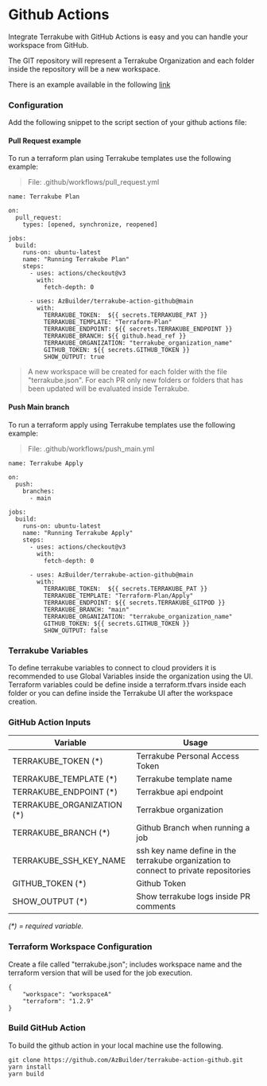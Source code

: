 # Github Actions

Integrate Terrakube with GitHub Actions is easy and you can handle your workspace from GitHub.

The GIT repository will represent a Terrakube Organization and each folder inside the repository will be a new workspace.

There is an example available in the following [link](https://github.com/AzBuilder/terraform-sample-repository)

### Configuration

Add the following snippet to the script section of your github actions file:

#### Pull Request example

To run a terraform plan using Terrakube templates use the following example:

> File: .github/workflows/pull\_request.yml

```
name: Terrakube Plan

on:
  pull_request:
    types: [opened, synchronize, reopened]

jobs:
  build:
    runs-on: ubuntu-latest
    name: "Running Terrakube Plan"
    steps:
      - uses: actions/checkout@v3
        with:
          fetch-depth: 0

      - uses: AzBuilder/terrakube-action-github@main
        with:
          TERRAKUBE_TOKEN:  ${{ secrets.TERRAKUBE_PAT }} 
          TERRAKUBE_TEMPLATE: "Terraform-Plan"
          TERRAKUBE_ENDPOINT: ${{ secrets.TERRAKUBE_ENDPOINT }}  
          TERRAKUBE_BRANCH: ${{ github.head_ref }}
          TERRAKUBE_ORGANIZATION: "terrakube_organization_name"
          GITHUB_TOKEN: ${{ secrets.GITHUB_TOKEN }}
          SHOW_OUTPUT: true
```

> A new workspace will be created for each folder with the file "terrakube.json". For each PR only new folders or folders that has been updated will be evaluated inside Terrakube.

#### Push Main branch

To run a terraform apply using Terrakube templates use the following example:

> File: .github/workflows/push\_main.yml

```
name: Terrakube Apply

on:
  push:
    branches:
      - main

jobs:
  build:
    runs-on: ubuntu-latest
    name: "Running Terrakube Apply"
    steps:
      - uses: actions/checkout@v3
        with:
          fetch-depth: 0

      - uses: AzBuilder/terrakube-action-github@main
        with:
          TERRAKUBE_TOKEN:  ${{ secrets.TERRAKUBE_PAT }} 
          TERRAKUBE_TEMPLATE: "Terraform-Plan/Apply"
          TERRAKUBE_ENDPOINT: ${{ secrets.TERRAKUBE_GITPOD }}  
          TERRAKUBE_BRANCH: "main"
          TERRAKUBE_ORGANIZATION: "terrakube_organization_name"
          GITHUB_TOKEN: ${{ secrets.GITHUB_TOKEN }}
          SHOW_OUTPUT: false
```

### Terrakube Variables

To define terrakube variables to connect to cloud providers it is recommended to use Global Variables inside the organization using the UI. Terraform variables could be define inside a terraform.tfvars inside each folder or you can define inside the Terrakube UI after the workspace creation.

### GitHub Action Inputs

| Variable                     | Usage                                                                                |
|------------------------------| ------------------------------------------------------------------------------------ |
| TERRAKUBE\_TOKEN (\*)        | Terrakube Personal Access Token                                                      |
| TERRAKUBE\_TEMPLATE (\*)     | Terrakube template name                                                              |
| TERRAKUBE\_ENDPOINT (\*)     | Terrakbue api endpoint                                                               |
| TERRAKUBE\_ORGANIZATION (\*) | Terrakbue organization                                                               |
| TERRAKUBE\_BRANCH (\*)       | Github Branch when running a job                                                     |
| TERRAKUBE\_SSH\_KEY\_NAME    | ssh key name define in the terrakube organization to connect to private repositories |
| GITHUB\_TOKEN (\*)           | Github Token                                                                         |
| SHOW\_OUTPUT (\*)            | Show terrakube logs inside PR comments                                               |

_(\*) = required variable._

### Terraform Workspace Configuration

Create a file called "terrakube.json"; includes workspace name and the terraform version that will be used for the job execution.

```
{
    "workspace": "workspaceA"
    "terraform": "1.2.9"
}
```

### Build GitHub Action

To build the github action in your local machine use the following.

```
git clone https://github.com/AzBuilder/terrakube-action-github.git
yarn install
yarn build
```

